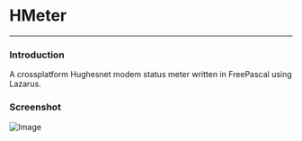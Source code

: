 # HMeter
---
### Introduction
A crossplatform Hughesnet modem status meter written in FreePascal using 
Lazarus.

### Screenshot

![Image](http://i.imgur.com/T32g1lF.png?raw=true)

